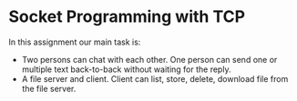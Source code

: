 # Socket Programming with TCP
In this assignment our main task is:

- Two persons can chat with each other. One person can send one or multiple text back-to-back without waiting for the reply.
- A file server and client. Client can list, store, delete, download file from the file server.